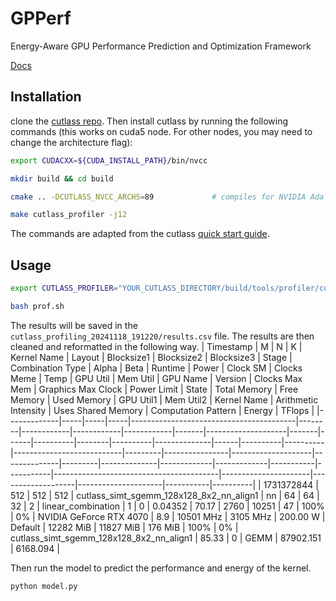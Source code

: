 # GPPerf
Energy-Aware GPU Performance Prediction and Optimization Framework

[Docs](https://docs.google.com/document/d/1DSFfXMxL58vp3B_QiVPaZDEwmR09cprOR4Ce817I7bQ/edit?tab=t.0)

## Installation
clone the [cutlass repo](https://github.com/NVIDIA/cutlass.git). Then install cutlass by running the following commands (this works on cuda5 node. For other nodes, you may need to change the architecture flag):
```bash
export CUDACXX=${CUDA_INSTALL_PATH}/bin/nvcc

mkdir build && cd build

cmake .. -DCUTLASS_NVCC_ARCHS=89             # compiles for NVIDIA Ada Lovelace GPU architecture

make cutlass_profiler -j12
```
The commands are adapted from the cutlass [quick start guide](https://github.com/NVIDIA/cutlass/blob/main/media/docs/quickstart.md).

## Usage
```bash
export CUTLASS_PROFILER="YOUR_CUTLASS_DIRECTORY/build/tools/profiler/cutlass_profiler" #change YOUR_CUTLASS_DIRECTORY to your path to the cutlass profiler. For example, /home/username/cutlass/build/tools/profiler/cutlass_profiler

bash prof.sh
```

The results will be saved in the `cutlass_profiling_20241118_191220/results.csv` file. 
The results are then cleaned and reformatted in the following way.
| Timestamp   | M   | N   | K   | Kernel Name                             | Layout | Blocksize1 | Blocksize2 | Blocksize3 | Stage | Combination Type   | Alpha | Beta | Runtime  | Power  | Clock SM | Clocks Meme | Temp | GPU Util | Mem Util | GPU Name                  | Version | Clocks Max Mem | Graphics Max Clock | Power Limit | State   | Total Memory | Free Memory | Used Memory | GPU Util1 | Mem Util2 | Kernel Name                             | Arithmetic Intensity | Uses Shared Memory | Computation Pattern | Energy    | TFlops   |
|-------------|-----|-----|-----|-----------------------------------------|--------|------------|------------|------------|-------|--------------------|-------|------|----------|--------|----------|--------------|------|----------|----------|---------------------------|---------|----------------|--------------------|--------------|---------|--------------|-------------|-------------|-----------|-----------|-----------------------------------------|----------------------|-------------------|---------------------|-----------|----------|
| 1731372844  | 512 | 512 | 512 | cutlass_simt_sgemm_128x128_8x2_nn_align1 | nn     | 64         | 64         | 32         | 2     | linear_combination | 1     | 0    | 0.04352  | 70.17  | 2760     | 10251        | 47   | 100%     | 0%       | NVIDIA GeForce RTX 4070   | 8.9     | 10501 MHz      | 3105 MHz          | 200.00 W     | Default | 12282 MiB    | 11827 MiB   | 176 MiB     | 100%      | 0%        | cutlass_simt_sgemm_128x128_8x2_nn_align1 | 85.33               | 0                 | GEMM                | 87902.151 | 6168.094 |

Then run the model to predict the performance and energy of the kernel. 
```bash
python model.py
```

